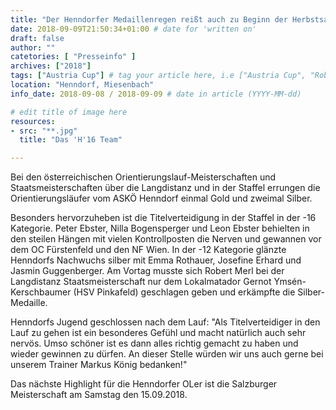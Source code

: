 ```yaml
---
title: "Der Henndorfer Medaillenregen reißt auch zu Beginn der Herbstsaison nicht ab"
date: 2018-09-09T21:50:34+01:00 # date for 'written on'
draft: false
author: ""
catetories: [ "Presseinfo" ]
archives: ["2018"]
tags: ["Austria Cup"] # tag your article here, i.e ["Austria Cup", "Robert Merl"]
location: "Henndorf, Miesenbach"
info_date: 2018-09-08 / 2018-09-09 # date in article (YYYY-MM-dd)

# edit title of image here
resources:
- src: "**.jpg"
  title: "Das 'H'16 Team"

---
```


Bei den österreichischen Orientierungslauf-Meisterschaften und Staatsmeisterschaften über die Langdistanz und in der Staffel errungen die Orientierungsläufer vom ASKÖ Henndorf einmal Gold und zweimal Silber.

<!--more-->

Besonders hervorzuheben ist die Titelverteidigung in der Staffel in der -16 Kategorie. Peter Ebster, Nilla Bogensperger und Leon Ebster behielten in den steilen Hängen mit vielen Kontrollposten die Nerven und gewannen vor dem OC Fürstenfeld und den NF Wien. In der -12 Kategorie glänzte Henndorfs Nachwuchs silber mit Emma Rothauer, Josefine Erhard und Jasmin Guggenberger. Am Vortag musste sich Robert Merl bei der Langdistanz Staatsmeisterschaft nur dem Lokalmatador Gernot Ymsén-Kerschbaumer (HSV Pinkafeld) geschlagen geben und erkämpfte die Silber-Medaille.

Henndorfs Jugend geschlossen nach dem Lauf: "Als Titelverteidiger in den Lauf zu gehen ist ein besonderes Gefühl und macht natürlich auch sehr nervös. Umso schöner ist es dann alles richtig gemacht zu haben und wieder gewinnen zu dürfen. An dieser Stelle würden wir uns auch gerne bei unserem Trainer Markus König bedanken!"

Das nächste Highlight für die Henndorfer OLer ist die Salzburger Meisterschaft am Samstag den 15.09.2018.